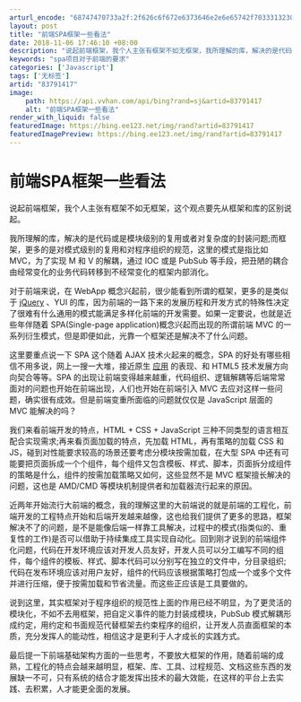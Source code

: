 ```yaml
---
arturl_encode: "68747470733a2f:2f626c6f672e6373646e2e6e65742f70333132303131313530:2f61727469636c652f64657461696c732f3833373931343137"
layout: post
title: "前端SPA框架一些看法"
date: 2018-11-06 17:46:10 +08:00
description: "说起前端框架，我个人主张有框架不如无框架，我所理解的库，解决的是代码或是模块级别的复"
keywords: "spa项目对于前端的要求"
categories: ['Javascript']
tags: ['无标签']
artid: "83791417"
image:
    path: https://api.vvhan.com/api/bing?rand=sj&artid=83791417
    alt: "前端SPA框架一些看法"
render_with_liquid: false
featuredImage: https://bing.ee123.net/img/rand?artid=83791417
featuredImagePreview: https://bing.ee123.net/img/rand?artid=83791417
---
```


# 前端SPA框架一些看法

说起前端框架，我个人主张有框架不如无框架，这个观点要先从框架和库的区别说起。

我所理解的库，解决的是代码或是模块级别的复用或者对复杂度的封装问题;而框架，更多的是对模式级别的复用和对程序组织的规范，这里的模式是指比如 MVC，为了实现 M 和 V 的解耦，通过 IOC 或是 PubSub 等手段，把丑陋的耦合由经常变化的业务代码转移到不经常变化的框架内部消化。

对于前端来说，在 WebApp 概念兴起前，很少能看到所谓的框架，更多的是类似于
[jQuery](http://mydown.yesky.com/soft/154/33482654.shtml)
、YUI 的库，因为前端的一路下来的发展历程和开发方式的特殊性决定了很难有什么通用的模式能满足多样化前端的开发需要。如果一定要说，也就是近些年伴随着 SPA(Single-page application)概念兴起而出现的所谓前端 MVC 的一系列衍生模式，但是即便如此，光靠一个框架还是解决不了什么问题。

这里要重点说一下 SPA 这个随着 AJAX 技术火起来的概念，SPA 的好处有哪些相信不用多说，网上一搜一大堆，接近原生
[应用](http://search.yesky.com/search.do?wd=%D3%A6%D3%C3)
的表现、和 HTML5 技术发展方向向契合等等。SPA 的出现让前端变得越来越重，代码组织、逻辑解耦等后端常常面对的问题也开始在前端出现，人们也开始在前端引入 MVC 去应对这样一些问题，确实很有成效。但是前端变重所面临的问题就仅仅是 JavaScript 层面的 MVC 能解决的吗？

我们来看前端开发的特点，HTML + CSS + JavaScript 三种不同类型的语言相互配合实现需求;再来看页面加载的特点，先加载 HTML，再有策略的加载 CSS 和 JS，碰到对性能要求较高的场景还要考虑分模块按需加载，在大型 SPA 中还有可能要把页面拆成一个个组件，每个组件又包含模板、样式、脚本，页面拆分成组件的策略是什么，组件的按需加载策略又如何，这些显然不是 MVC 框架擅长解决的问题，这也是 AMD/CMD 等模块机制提供者和加载器流行起来的原因。

近两年开始流行大前端的概念，我的理解这里的大前端说的就是前端的工程化，前端开发的工程特点开始和后端开发越来越像，这也给我们提供了更多的思路，框架解决不了的问题，是不是能像后端一样靠工具解决，过程中的模式(指类似的、重复性的工作)是否可以借助于持续集成工具实现自动化。回到刚才说到的前端组件化问题，代码在开发环境应该对开发人员友好，开发人员可以分工编写不同的组件，每个组件的模板、样式、脚本代码可以分别写在独立的文件中，分目录组织;代码在发布环境应该对用户友好，组件的代码应该根据策略打包成一个或多个文件并进行压缩，便于按需加载和节省流量。而这些正应该是工具要做的。

说到这里，其实框架对于程序组织的规范性上面的作用已经不明显，为了更灵活的模块化，不如不去用框架，把自定义事件的能力封装成模块，PubSub 模式解耦形成约定，用约定和书面规范代替框架去约束程序的组织，让开发人员直面框架的本质，充分发挥人的能动性，相信这才是更利于人才成长的实践方式。

最后提一下前端基础架构方面的一些思考，不要放大框架的作用，随着前端的成熟，工程化的特点会越来越明显，框架、库、工具、过程规范、文档这些东西的发展缺一不可，只有系统的结合才能发挥出技术的最大效能，在这样的平台上去实践、去积累，人才能更全面的发展。